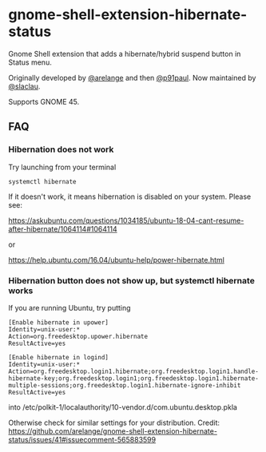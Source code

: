 # gnome-shell-extension-hibernate-status

Gnome Shell extension that adds a hibernate/hybrid suspend button in Status menu.

Originally developed by [@arelange](https://github.com/arelange) and then [@p91paul](https://github.com/p91paul). Now maintained by [@slaclau](https://guthub.com/slaclau).

Supports GNOME 45.

## FAQ

### Hibernation does not work

Try launching from your terminal

    systemctl hibernate

If it doesn't work, it means hibernation is disabled on your system. Please see:

https://askubuntu.com/questions/1034185/ubuntu-18-04-cant-resume-after-hibernate/1064114#1064114

or

https://help.ubuntu.com/16.04/ubuntu-help/power-hibernate.html

### Hibernation button does not show up, but systemctl hibernate works

If you are running Ubuntu, try putting

    [Enable hibernate in upower]
    Identity=unix-user:*
    Action=org.freedesktop.upower.hibernate
    ResultActive=yes

    [Enable hibernate in logind]
    Identity=unix-user:*
    Action=org.freedesktop.login1.hibernate;org.freedesktop.login1.handle-hibernate-key;org.freedesktop.login1;org.freedesktop.login1.hibernate-multiple-sessions;org.freedesktop.login1.hibernate-ignore-inhibit
    ResultActive=yes

into /etc/polkit-1/localauthority/10-vendor.d/com.ubuntu.desktop.pkla

Otherwise check for similar settings for your distribution. Credit: https://github.com/arelange/gnome-shell-extension-hibernate-status/issues/41#issuecomment-565883599
